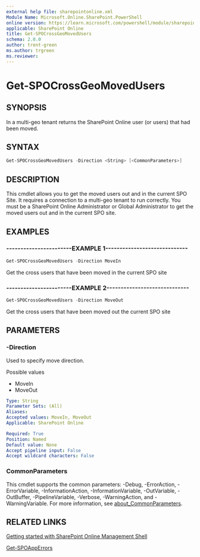 ```yaml
---
external help file: sharepointonline.xml
Module Name: Microsoft.Online.SharePoint.PowerShell
online version: https://learn.microsoft.com/powershell/module/sharepoint-online/get-spocrossgeomovedusers
applicable: SharePoint Online
title: Get-SPOCrossGeoMovedUsers
schema: 2.0.0
author: trent-green
ms.author: trgreen
ms.reviewer:
---
```


# Get-SPOCrossGeoMovedUsers

## SYNOPSIS

In a multi-geo tenant returns the SharePoint Online user (or users) that had been moved.

## SYNTAX

```powershell
Get-SPOCrossGeoMovedUsers -Direction <String> [<CommonParameters>]
```

## DESCRIPTION

This cmdlet allows you to get the moved users out and in the current SPO Site. It requires a connection to a multi-geo tenant to run correctly. You must be a SharePoint Online Administrator or Global Administrator to get the moved users out and in the current SPO site.

## EXAMPLES

### -----------------------EXAMPLE 1-----------------------------

```powershell
Get-SPOCrossGeoMovedUsers -Direction MoveIn
```

Get the cross users that have been moved in the current SPO site

### -----------------------EXAMPLE 2-----------------------------

```powershell
Get-SPOCrossGeoMovedUsers -Direction MoveOut
```

Get the cross users that have been moved out the current SPO site

## PARAMETERS

### -Direction
Used to specify move direction.

Possible values

- MoveIn
- MoveOut

```yaml
Type: String
Parameter Sets: (All)
Aliases:
Accepted values: MoveIn, MoveOut
Applicable: SharePoint Online

Required: True
Position: Named
Default value: None
Accept pipeline input: False
Accept wildcard characters: False
```

### CommonParameters

This cmdlet supports the common parameters: -Debug, -ErrorAction, -ErrorVariable, -InformationAction, -InformationVariable, -OutVariable, -OutBuffer, -PipelineVariable, -Verbose, -WarningAction, and -WarningVariable. For more information, see [about_CommonParameters](https://go.microsoft.com/fwlink/?LinkID=113216).

## RELATED LINKS

[Getting started with SharePoint Online Management Shell](https://learn.microsoft.com/powershell/sharepoint/sharepoint-online/connect-sharepoint-online?view=sharepoint-ps)

[Get-SPOAppErrors](Get-SPOAppErrors.md)
